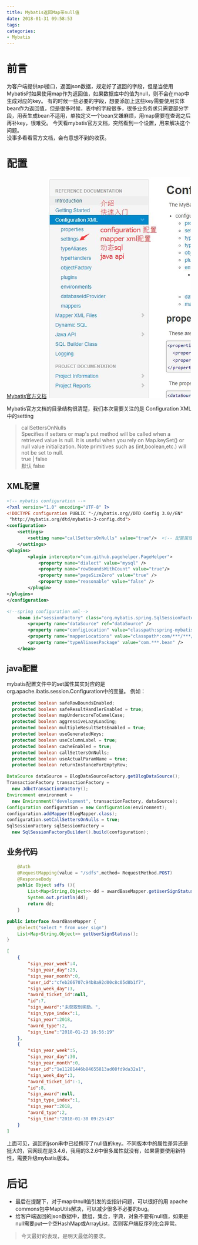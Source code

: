 ```yaml
---
title: Mybatis返回Map带null值
date: 2018-01-31 09:58:53
tags:
categories:
- Mybatis
---
```


# 前言

为客户端提供api接口，返回json数据，规定好了返回的字段，但是当使用Mybatis时如果使用map作为返回值，如果数据库中的值为null，则不会在map中生成对应的key。
有的时候一些必要的字段，想要添加上这些key需要使用实体bean作为返回值，但是很多时候，表中的字段很多，很多业务务求只需要部分字段，用表生成bean不适用，单独定义一个bean又嫌麻烦，用map需要在查询之后再补key，很难受。
今天看mybatis官方文档，突然看到一个设置，用来解决这个问题。  
没事多看看官方文档，会有意想不到的收获。
<!--more-->

# 配置

[Mybatis官方文档](http://www.mybatis.org/mybatis-3/configuration.html#)
![Mybatis](https://raw.githubusercontent.com/Gengry/blogImage/master/20180131/QQ%E6%88%AA%E5%9B%BE20180131101846.jpg)

Mybatis官方文档的目录结构很清楚，我们本次需要关注的是 Configuration XML中的setting

> callSettersOnNulls  
> Specifies if setters or map's put method will be called when a retrieved value is null. It is useful when you rely on Map.keySet() or null value initialization. Note primitives such as (int,boolean,etc.) will not be set to null.  
> true | false  
> 默认 false  

## XML配置

```xml
<!-- mybatis configuration -->
<?xml version="1.0" encoding="UTF-8" ?>  
<!DOCTYPE configuration PUBLIC "-//mybatis.org//DTD Config 3.0//EN" 
 "http://mybatis.org/dtd/mybatis-3-config.dtd">
<configuration>
    <settings>
        <setting name="callSettersOnNulls" value="true"/>  <!-- 配置属性值为true-->
    </settings>
<plugins>
        <plugin interceptor="com.github.pagehelper.PageHelper">
            <property name="dialect" value="mysql" />
            <property name="rowBoundsWithCount" value="true"/>
            <property name="pageSizeZero" value="true" />
            <property name="reasonable" value="false" />
        </plugin>
</plugins>
</configuration>  
```

```XML
<!--spring configuration xml-->
	<bean id="sessionFactory" class="org.mybatis.spring.SqlSessionFactoryBean">
		<property name="dataSource" ref="dataSource" />
		<property name="configLocation" value="classpath:spring-mybatis.xml" />
		<property name="mapperLocations" value="classpath*:com/***/***/mapping/*/*.xml" />
		<property name="typeAliasesPackage" value="com.***.bean" />
	</bean>
```

## java配置
mybatis配置文件中的set属性其实对应的是org.apache.ibatis.session.Configuration中的变量。
例如：
```java
  protected boolean safeRowBoundsEnabled;
  protected boolean safeResultHandlerEnabled = true;
  protected boolean mapUnderscoreToCamelCase;
  protected boolean aggressiveLazyLoading;
  protected boolean multipleResultSetsEnabled = true;
  protected boolean useGeneratedKeys;
  protected boolean useColumnLabel = true;
  protected boolean cacheEnabled = true;
  protected boolean callSettersOnNulls;
  protected boolean useActualParamName = true;
  protected boolean returnInstanceForEmptyRow;
```

```java
DataSource dataSource = BlogDataSourceFactory.getBlogDataSource();
TransactionFactory transactionFactory =
  new JdbcTransactionFactory();
Environment environment =
  new Environment("development", transactionFactory, dataSource);
Configuration configuration = new Configuration(environment);
configuration.addMapper(BlogMapper.class);
configuration.setCallSettersOnNulls = true;
SqlSessionFactory sqlSessionFactory =
  new SqlSessionFactoryBuilder().build(configuration);
```

## 业务代码

```java
    @Auth
    @RequestMapping(value = "/sdfs",method= RequestMethod.POST)
    @ResponseBody
    public Object sdfs (){
        List<Map<String,Object>> dd = awardBaseMapper.getUserSignStatuss();
        System.out.println(dd);
        return dd;
    }
```
```java
public interface AwardBaseMapper {
	@Select("select * from user_sign")
    List<Map<String,Object>> getUserSignStatuss();
}
```

```json
[
	{
		"sign_year_week":4,
		"sign_year_day":23,
		"sign_year_month":0,
		"user_id":"cfeb266707c94b8a92d00c8c05d8b1f7",
		"sign_week_day":3,
		"award_ticket_id":null,
		"id":7,
		"sign_award":"未获取到奖励。",
		"sign_type_index":1,
		"sign_year":2018,
		"award_type":2,
		"sign_time":"2018-01-23 16:56:19"
	},
	{
		"sign_year_week":5,
		"sign_year_day":30,
		"sign_year_month":0,
		"user_id":"1e11281446b84655813ad08fd9da32a1",
		"sign_week_day":3,
		"award_ticket_id":-1,
		"id":8,
		"sign_award":null,
		"sign_type_index":1,
		"sign_year":2018,
		"award_type":2,
		"sign_time":"2018-01-30 09:25:43"
	}
]
```

上面可见，返回的json串中已经携带了null值的key。不同版本中的属性差异还是挺大的，官网现在是3.4.6，我用的3.2.6中很多属性就没有，如果需要使用新特性，需要升级mybatis版本。

# 后记

* 最后在提醒下，对于map中null值引发的空指针问题，可以很好的用 apache commons包中MapUtils解决，可以减少很多不必要的bug。
* 给客户端返回的json数据中，数组，集合，字典，对象不要有null值，如果是null需要put一个空HashMap或ArrayList，否则客户端反序列化会异常。

<blockquote class="blockquote-center">今天最好的表现，是明天最低的要求。</blockquote>